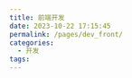 ```yaml
---
title: 前端开发
date: 2023-10-22 17:15:45
permalink: /pages/dev_front/
categories:
  - 开发
tags:
---
```

